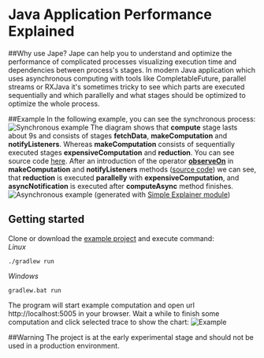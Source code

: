 # Java Application Performance Explained

##Why use Jape?
Jape can help you to understand and optimize the performance of complicated processes visualizing execution time and dependencies between process's stages. In modern Java application which uses 
asynchronous computing with tools like CompletableFuture, parallel streams or RXJava it's sometimes tricky to see which parts are executed sequentially and which parallelly and what stages should be optimized to optimize the whole process.

##Example
In the following example, you can see the synchronous process:
![Synchronous example](http://gobio.eu/jape/media/jape_synchronous_example.png)
The diagram shows that **compute** stage lasts about 9s and consists of stages 
**fetchData**, **makeComputation** and **notifyListeners**. Whereas **makeComputation**
consists of sequentially executed stages **expensiveComputation** and **reduction**.
You can see source code [here](https://github.com/gobio/jape-example/blob/master/src/main/java/eu/gobio/jape/example/SyncComputation.java).
After an introduction of the operator [**observeOn**](http://reactivex.io/documentation/operators/observeon.html)
in **makeComputation** and **notifyListeners** methods 
([source code](https://github.com/gobio/jape-example/blob/master/src/main/java/eu/gobio/jape/example/AsyncComputation.java))
we can see, that **reduction** is executed **parallelly** with **expensiveComputation**,
and **asyncNotification** is executed after **computeAsync** method finishes.
![Asynchronous example](http://gobio.eu/jape/media/jape_asynchronous_example.png)
(generated with [Simple Explainer module](https://github.com/gobio/jape-simple-explainer))

## Getting started
Clone or download the [example project](https://github.com/gobio/jape-example)
and execute command:  
*Linux*
```
./gradlew run
```
*Windows*
```
gradlew.bat run
```
The program will start example computation and open url http://localhost:5005 in
your browser. Wait a while to finish some computation and click selected trace to
show the chart:
    ![Example](http://gobio.eu/jape/media/jape_example.png)

##Warning
The project is at the early experimental stage and should not be used in a production environment.